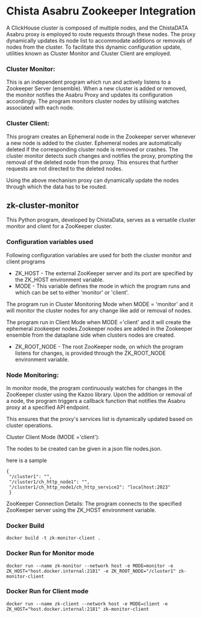 
# Chista Asabru Zookeeper Integration

A ClickHouse cluster is composed of multiple nodes, and the ChistaDATA Asabru proxy is employed to route requests through these nodes. The proxy dynamically updates its node list to accommodate additions or removals of nodes from the cluster. To facilitate this dynamic configuration update, utilities known as Cluster Monitor and Cluster Client are employed.

### Cluster Monitor:

This is an independent program which run and actively listens to a Zookeeper Server (ensemble). When a new cluster is added or removed, the monitor notifies the Asabru Proxy and updates its configuration accordingly. The program monitors cluster nodes by utilising watches associated with each node.

### Cluster Client:

This program creates an Ephemeral node in the Zookeeper server whenever a new node is added to the cluster. Ephemeral nodes are automatically deleted if the corresponding cluster node is removed or crashes. The cluster monitor detects such changes and notifies the proxy, prompting the removal of the deleted node from the proxy. This ensures that further requests are not directed to the deleted nodes.

Using the above mechanism proxy can dynamically update the nodes through which the data has to be routed.

## zk-cluster-monitor

This Python program, developed by ChistaData, serves as a versatile cluster monitor and client for a ZooKeeper cluster.

### Configuration variables used

Following configuration variables are used for both the cluster monitor and client programs

- ZK_HOST - The external ZooKeeper server and its port are specified by the ZK_HOST environment variable.
- MODE - This variable defines the mode in which the program runs and which can be set to either 'monitor' or 'client'.

The program run in Cluster Monitoring Mode when MODE = 'monitor' and it will monitor the cluster nodes for any change like add or removal of nodes.

The program run in Client Mode when MODE ='client' and it will create the ephemeral zookeeper nodes.Zookeeper nodes are added in the Zookeeper ensemble from the dataplane side when clusters nodes are created.

- ZK_ROOT_NODE - The root ZooKeeper node, on which the program listens for changes, is provided through the ZK_ROOT_NODE environment variable.


### Node Monitoring:

In monitor mode, the program continuously watches for changes in the ZooKeeper cluster using the Kazoo library. Upon the addition or removal of a node, the program triggers a callback function that notifies the Asabru proxy at a specified API endpoint.

This ensures that the proxy's services list is dynamically updated based on cluster operations.

Cluster Client Mode (MODE ='client'):

The nodes to be created can be given in a json file nodes.json.

here is a sample

```  
{  
 "/cluster1": "", 
 "/cluster1/ch_http_node1": "",
 "/cluster1/ch_http_node1/ch_http_service2": "localhost:2023"
 }  
```  

ZooKeeper Connection Details:
The program connects to the specified ZooKeeper server using the ZK_HOST environment variable.

### Docker Build
```
docker build -t zk-monitor-client .
```

### Docker Run for Monitor mode
```
docker run --name zk-monitor --network host -e MODE=monitor -e ZK_HOST="host.docker.internal:2181" -e ZK_ROOT_NODE="/cluster1" zk-monitor-client
```

### Docker Run for Client mode
```
docker run --name zk-client --network host -e MODE=client -e ZK_HOST="host.docker.internal:2181" zk-monitor-client
```